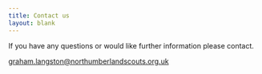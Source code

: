 ```yaml
---
title: Contact us
layout: blank
---
```

If you have any questions or would like further information please contact.

[graham.langston@northumberlandscouts.org.uk](graham.langston@northumberlandscouts.org.uk)